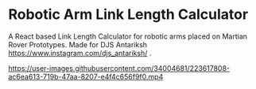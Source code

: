 # Robotic Arm Link Length Calculator
A React based Link Length Calculator for robotic arms placed on Martian Rover Prototypes. Made for DJS Antariksh https://www.instagram.com/djs_antariksh/ .


https://user-images.githubusercontent.com/34004681/223617808-ac6ea613-719b-47aa-8207-e4f4c656f9f0.mp4


